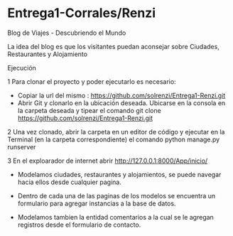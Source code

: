 # Entrega1-Corrales/Renzi

Blog de Viajes - Descubriendo el Mundo

La idea del blog es que los visitantes puedan aconsejar sobre Ciudades, Restaurantes y Alojamiento

Ejecución

1 Para clonar el proyecto y poder ejecutarlo es necesario:

 *  Copiar la url del mismo : https://github.com/solrenzi/Entrega1-Renzi.git
 *  Abrir Git y clonarlo en la ubicación deseada. Ubicarse en la consola en la carpeta deseada y tipear el comando git clone https://github.com/solrenzi/Entrega1-Renzi.git
 
2 Una vez clonado, abrir la carpeta en un editor de código y ejecutar en la Terminal (en la carpeta correspondiente) el comando python manage.py runserver

3 En el exploarador de internet  abrir http://127.0.0.1:8000/App/inicio/

 
* Modelamos ciudades, restaurantes y alojamientos, se puede navegar hacia ellos desde cualquier pagina.

* Dentro de cada una de las paginas de los modelos se encuentra un formulario para agregar instancias a la base de datos.

* Modelamos tambien la entidad comentarios a la cual se le agregan registros desde el formulario de contacto.



